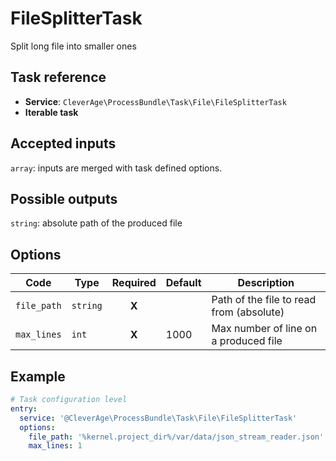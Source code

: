 FileSplitterTask
=============

Split long file into smaller ones

Task reference
--------------

* **Service**: `CleverAge\ProcessBundle\Task\File\FileSplitterTask`
* **Iterable task**

Accepted inputs
---------------

`array`: inputs are merged with task defined options.

Possible outputs
----------------

`string`: absolute path of the produced file

Options
-------

| Code                    | Type            | Required | Default  | Description                              |
|-------------------------|-----------------|:--------:|----------|------------------------------------------|
| `file_path`             | `string`        |  **X**   |          | Path of the file to read from (absolute) |
| `max_lines`             | `int`           |  **X**   | 1000     | Max number of line on a produced file    |

Example
-------

```yaml
# Task configuration level
entry:
  service: '@CleverAge\ProcessBundle\Task\File\FileSplitterTask'
  options:
    file_path: '%kernel.project_dir%/var/data/json_stream_reader.json'
    max_lines: 1
```


